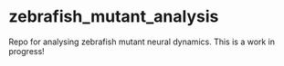 # zebrafish_mutant_analysis
Repo for analysing zebrafish mutant neural dynamics. This is a work in progress!
